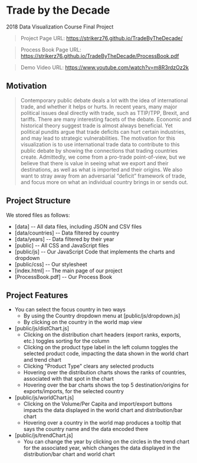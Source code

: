 # Trade by the Decade 

2018 Data Visualization Course Final Project

> Project Page URL: https://strikerz76.github.io/TradeByTheDecade/

> Process Book Page URL:
https://strikerz76.github.io/TradeByTheDecade/ProcessBook.pdf

> Demo Video URL: https://www.youtube.com/watch?v=m8R3rdzOz2k

## Motivation

> Contemporary public debate deals a lot with the idea of international trade,
> and whether it helps or hurts. In recent years, many major political issues
> deal directly with trade, such as TTIP/TPP, Brexit, and tariffs. There are
> many interesting facets of the debate. Economic and historical theory suggest
> trade is almost always beneficial. Yet political pundits argue that trade
> deficits can hurt certain industries, and may lead to strategic
> vulnerabilities. The motivation for this visualization is to use international
> trade data to contribute to this public debate by showing the connections that
> trading countries create. Admittedly, we come from a pro-trade point-of-view,
> but we believe that there is value in seeing what we export and their
> destinations, as well as what is imported and their origins. We also want to
> stray away from an adversarial “deficit” framework of trade, and focus more on
> what an individual country brings in or sends out.

## Project Structure

We stored files as follows:

* [data] -- All data files, including JSON and CSV files
* [data/countries] -- Data filtered by country
* [data/years] -- Data filtered by their year
* [public] -- All CSS and JavaScript files
* [public/js] -- Our JavaScript Code that implements the charts and dropdown
* [public/css] -- Our stylesheet
* [index.html] -- The main page of our project
* [ProcessBook.pdf] -- Our Process Book

## Project Features

* You can select the focus country in two ways
    * By using the Country dropdown menu at [public/js/dropdown.js]
    * By clicking on the country in the world map view
* [public/js/distChart.js]
    * Clicking on the distribution chart headers (export ranks, exports, etc.)
        toggles sorting for the column
    * Clicking on the product type label in the left column toggles the selected
        product code, impacting the data shown in the world chart and trend chart
    * Clicking "Product Type" clears any selected products
    * Hovering over the distribution charts shows the ranks of countries, associated
        with that spot in the chart
    * Hovering over the bar charts shows the top 5 destination/origins for
        exports/imports, for the selected country
* [public/js/worldChart.js]
    * Clicking on the Volume/Per Capita and import/export buttons impacts the data displayed in the
        world chart and distribution/bar chart
    * Hovering over a country in the world map produces a tooltip that says the
        country name and the data encoded there
* [public/js/trendChart.js]
    * You can change the year by clicking on the circles in the trend chart for the
        associated year, which changes the data displayed in the distribution/bar
        chart and world chart
    
